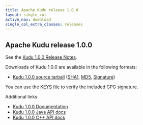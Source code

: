 ```yaml
---
title: Apache Kudu release 1.0.0
layout: single_col
active_nav: download
single_col_extra_classes: releases
---
```


<!--

Licensed to the Apache Software Foundation (ASF) under one
or more contributor license agreements.  See the NOTICE file
distributed with this work for additional information
regarding copyright ownership.  The ASF licenses this file
to you under the Apache License, Version 2.0 (the
"License"); you may not use this file except in compliance
with the License.  You may obtain a copy of the License at

  http://www.apache.org/licenses/LICENSE-2.0

Unless required by applicable law or agreed to in writing,
software distributed under the License is distributed on an
"AS IS" BASIS, WITHOUT WARRANTIES OR CONDITIONS OF ANY
KIND, either express or implied.  See the License for the
specific language governing permissions and limitations
under the License.

-->

## Apache Kudu release 1.0.0

See the [Kudu 1.0.0 Release Notes](docs/release_notes.html).

Downloads of Kudu 1.0.0 are available in the following formats:

* [Kudu 1.0.0 source tarball](http://archive.apache.org/dist/kudu/1.0.0/apache-kudu-1.0.0.tar.gz)
  ([SHA1](https://archive.apache.org/dist/kudu/1.0.0/apache-kudu-1.0.0.tar.gz.sha),
  [MD5](https://archive.apache.org/dist/kudu/1.0.0/apache-kudu-1.0.0.tar.gz.md5),
  [Signature](https://archive.apache.org/dist/kudu/1.0.0/apache-kudu-1.0.0.tar.gz.asc))

You can use the [KEYS file](https://www.apache.org/dist/kudu/KEYS) to verify the included GPG signature.

Additional links:

* [Kudu 1.0.0 Documentation](docs/)
* [Kudu 1.0.0 Java API docs](apidocs/)
* [Kudu 1.0.0 C++ API docs](cpp-client-api/)
